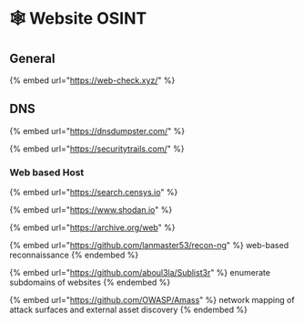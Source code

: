 # 🕸 Website OSINT

## General

{% embed url="https://web-check.xyz/" %}

## DNS

{% embed url="https://dnsdumpster.com/" %}

{% embed url="https://securitytrails.com/" %}

### Web based Host

{% embed url="https://search.censys.io" %}

{% embed url="https://www.shodan.io" %}

{% embed url="https://archive.org/web" %}

{% embed url="https://github.com/lanmaster53/recon-ng" %}
web-based reconnaissance
{% endembed %}

{% embed url="https://github.com/aboul3la/Sublist3r" %}
enumerate subdomains of websites
{% endembed %}

{% embed url="https://github.com/OWASP/Amass" %}
network mapping of attack surfaces and external asset discovery
{% endembed %}
